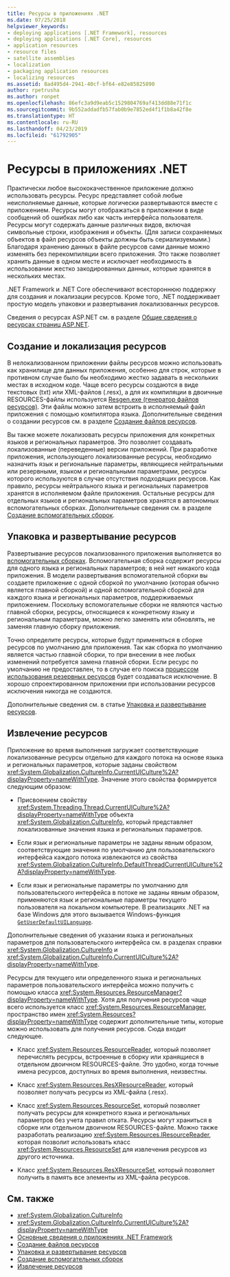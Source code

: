 ```yaml
---
title: Ресурсы в приложениях .NET
ms.date: 07/25/2018
helpviewer_keywords:
- deploying applications [.NET Framework], resources
- deploying applications [.NET Core], resources
- application resources
- resource files
- satellite assemblies
- localization
- packaging application resources
- localizing resources
ms.assetid: 8ad495d4-2941-40cf-bf64-e82e85825890
author: rpetrusha
ms.author: ronpet
ms.openlocfilehash: 86efc3a9d9eab5c1529804769af413dd88e71f1c
ms.sourcegitcommit: 9b552addadfb57fab0b9e7852ed4f1f1b8a42f8e
ms.translationtype: HT
ms.contentlocale: ru-RU
ms.lasthandoff: 04/23/2019
ms.locfileid: "61792905"
---
```

# <a name="resources-in-net-apps"></a>Ресурсы в приложениях .NET
Практически любое высококачественное приложение должно использовать ресурсы. Ресурс представляет собой любые неисполняемые данные, которые логически развертываются вместе с приложением. Ресурсы могут отображаться в приложении в виде сообщений об ошибках либо как часть интерфейса пользователя. Ресурсы могут содержать данные различных видов, включая символьные строки, изображения и объекты. (Для записи сохраняемых объектов в файл ресурсов объекты должны быть сериализуемыми.) Благодаря хранению данных в файле ресурсов сами данные можно изменять без перекомпиляции всего приложения. Это также позволяет хранить данные в одном месте и исключает необходимость в использовании жестко закодированных данных, которые хранятся в нескольких местах.  
  
 .NET Framework и .NET Core обеспечивают всестороннюю поддержку для создания и локализации ресурсов. Кроме того, .NET поддерживает простую модель упаковки и развертывания локализованных ресурсов.  
  
 Сведения о ресурсах ASP.NET см. в разделе [Общие сведения о ресурсах страниц ASP.NET](https://docs.microsoft.com/previous-versions/aspnet/ms227427(v=vs.100)).  
  
## <a name="creating-and-localizing-resources"></a>Создание и локализация ресурсов  

В нелокализованном приложении файлы ресурсов можно использовать как хранилище для данных приложения, особенно для строк, которые в противном случае было бы необходимо жестко задавать в нескольких местах в исходном коде. Чаще всего ресурсы создаются в виде текстовых (txt) или XML-файлов (.resx), а для их компиляции в двоичные RESOURCES-файлы используется [Resgen.exe (генератор файлов ресурсов)](../../../docs/framework/tools/resgen-exe-resource-file-generator.md). Эти файлы можно затем встроить в исполняемый файл приложения с помощью компилятора языка. Дополнительные сведения о создании ресурсов см. в разделе [Создание файлов ресурсов](../../../docs/framework/resources/creating-resource-files-for-desktop-apps.md).  

Вы также можете локализовать ресурсы приложения для конкретных языков и региональных параметров. Это позволяет создавать локализованные (переведенные) версии приложений. При разработке приложения, использующего локализованные ресурсы, необходимо назначить язык и региональные параметры, являющиеся нейтральными или резервными, языком и региональными параметрами, ресурсы которого используются в случае отсутствия подходящих ресурсов. Как правило, ресурсы нейтрального языка и региональных параметров хранятся в исполняемом файле приложения. Остальные ресурсы для отдельных языков и региональных параметров хранятся в автономных вспомогательных сборках. Дополнительные сведения см. в разделе [Создание вспомогательных сборок](../../../docs/framework/resources/creating-satellite-assemblies-for-desktop-apps.md).  
  
## <a name="packaging-and-deploying-resources"></a>Упаковка и развертывание ресурсов  
 Развертывание ресурсов локализованного приложения выполняется во [вспомогательных сборках](../../../docs/framework/resources/packaging-and-deploying-resources-in-desktop-apps.md). Вспомогательная сборка содержит ресурсы для одного языка и региональных параметров; в ней нет никакого кода приложения. В модели развертывания вспомогательной сборки вы создаете приложение с одной сборкой по умолчанию (которая обычно является главной сборкой) и одной вспомогательной сборкой для каждого языка и региональных параметров, поддерживаемых приложением. Поскольку вспомогательные сборки не являются частью главной сборки, ресурсы, относящиеся к конкретному языку и региональным параметрам, можно легко заменять или обновлять, не заменяя главную сборку приложения.  
  
 Точно определите ресурсы, которые будут применяться в сборке ресурсов по умолчанию для приложения. Так как сборка по умолчанию является частью главной сборки, то при внесении в нее любых изменений потребуется замена главной сборки. Если ресурс по умолчанию не предоставлен, то в случае его поиска [процессом использования резервных ресурсов](../../../docs/framework/resources/packaging-and-deploying-resources-in-desktop-apps.md) будет создаваться исключение. В хорошо спроектированном приложении при использовании ресурсов исключения никогда не создаются.  
  
 Дополнительные сведения см. в статье [Упаковка и развертывание ресурсов](../../../docs/framework/resources/packaging-and-deploying-resources-in-desktop-apps.md).  
  
## <a name="retrieving-resources"></a>Извлечение ресурсов  
 Приложение во время выполнения загружает соответствующие локализованные ресурсы отдельно для каждого потока на основе языка и региональных параметров, которые заданы свойством <xref:System.Globalization.CultureInfo.CurrentUICulture%2A?displayProperty=nameWithType>. Значение этого свойства формируется следующим образом:  
  
-   Присвоением свойству <xref:System.Threading.Thread.CurrentUICulture%2A?displayProperty=nameWithType> объекта <xref:System.Globalization.CultureInfo>, который представляет локализованные значения языка и региональных параметров.  
  
-   Если язык и региональные параметры не заданы явным образом, соответствующие значения по умолчанию для пользовательского интерфейса каждого потока извлекаются из свойства <xref:System.Globalization.CultureInfo.DefaultThreadCurrentUICulture%2A?displayProperty=nameWithType>.  
  
-   Если язык и региональные параметры по умолчанию для пользовательского интерфейса в потоке не заданы явным образом, применяются язык и региональные параметры текущего пользователя на локальном компьютере. В реализациях .NET на базе Windows для этого вызывается Windows-функция [`GetUserDefaultUILanguage`](/windows/desktop/api/winnls/nf-winnls-getuserdefaultuilanguage).  
  
 Дополнительные сведения об указании языка и региональных параметров для пользовательского интерфейса см. в разделах справки <xref:System.Globalization.CultureInfo> и <xref:System.Globalization.CultureInfo.CurrentUICulture%2A?displayProperty=nameWithType>.  
  
 Ресурсы для текущего или определенного языка и региональных параметров пользовательского интерфейса можно получить с помощью класса <xref:System.Resources.ResourceManager?displayProperty=nameWithType>. Хотя для получения ресурсов чаще всего используется класс <xref:System.Resources.ResourceManager>, пространство имен <xref:System.Resources?displayProperty=nameWithType> содержит дополнительные типы, которые можно использовать для получения ресурсов. Сюда входит следующее.  
  
-   Класс <xref:System.Resources.ResourceReader>, который позволяет перечислять ресурсы, встроенные в сборку или хранящиеся в отдельном двоичном RESOURCES-файле. Это удобно, когда точные имена ресурсов, доступных во время выполнения, неизвестны.  
  
-   Класс <xref:System.Resources.ResXResourceReader>, который позволяет получать ресурсы из XML-файла (.resx).  
  
-   Класс <xref:System.Resources.ResourceSet>, который позволяет получать ресурсы для конкретного языка и региональных параметров без учета правил отката. Ресурсы могут храниться в сборке или отдельном двоичном RESOURCES-файле. Можно также разработать реализацию <xref:System.Resources.IResourceReader>, которая позволит использовать класс <xref:System.Resources.ResourceSet> для извлечения ресурсов из другого источника.  
  
-   Класс <xref:System.Resources.ResXResourceSet>, который позволяет получить в память все элементы из XML-файла ресурсов.  
  
## <a name="see-also"></a>См. также

- <xref:System.Globalization.CultureInfo>
- <xref:System.Globalization.CultureInfo.CurrentUICulture%2A?displayProperty=nameWithType>
- [Основные сведения о приложениях .NET Framework](../../../docs/standard/application-essentials.md)
- [Создание файлов ресурсов](../../../docs/framework/resources/creating-resource-files-for-desktop-apps.md)
- [Упаковка и развертывание ресурсов](../../../docs/framework/resources/packaging-and-deploying-resources-in-desktop-apps.md)
- [Создание вспомогательных сборок](../../../docs/framework/resources/creating-satellite-assemblies-for-desktop-apps.md)
- [Извлечение ресурсов](../../../docs/framework/resources/retrieving-resources-in-desktop-apps.md)
